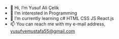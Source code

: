 - 👋 Hi, I’m Yusuf Ali Çelik
- 👀 I’m interested in Programming
- 🌱 I’m currently learning c# HTML CSS JS React.js
- 📫 You can reach me with my e-mail address, yusufvemustafa55@gmail.com
